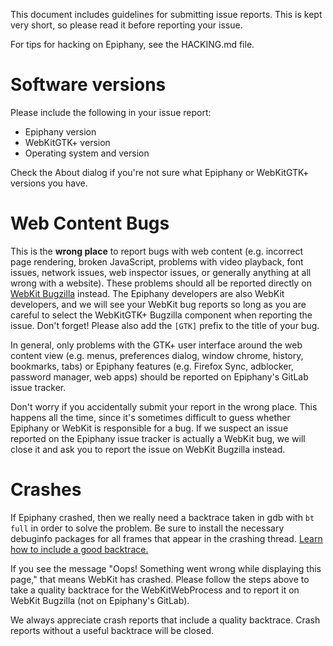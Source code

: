 This document includes guidelines for submitting issue reports. This is kept
very short, so please read it before reporting your issue.

For tips for hacking on Epiphany, see the HACKING.md file.

# Software versions

Please include the following in your issue report:

 * Epiphany version
 * WebKitGTK+ version
 * Operating system and version

Check the About dialog if you're not sure what Epiphany or WebKitGTK+ versions
you have.

# Web Content Bugs

This is the **wrong place** to report bugs with web content (e.g. incorrect page
rendering, broken JavaScript, problems with video playback, font issues, network
issues, web inspector issues, or generally anything at all wrong with a
website). These problems should all be reported directly on
[WebKit Bugzilla](https://bugs.webkit.org) instead. The Epiphany developers are
also WebKit developers, and we will see your WebKit bug reports so long as you
are careful to select the WebKitGTK+ Bugzilla component when reporting the
issue. Don't forget! Please also add the `[GTK]` prefix to the title of your
bug.

In general, only problems with the GTK+ user interface around the web content
view (e.g. menus, preferences dialog, window chrome, history, bookmarks, tabs)
or Epiphany features (e.g. Firefox Sync, adblocker, password manager, web apps)
should be reported on Epiphany's GitLab issue tracker.

Don't worry if you accidentally submit your report in the wrong place. This
happens all the time, since it's sometimes difficult to guess whether Epiphany
or WebKit is responsible for a bug. If we suspect an issue reported on the
Epiphany issue tracker is actually a WebKit bug, we will close it and ask you to
report the issue on WebKit Bugzilla instead.

# Crashes

If Epiphany crashed, then we really need a backtrace taken in gdb with `bt full`
in order to solve the problem. Be sure to install the necessary debuginfo
packages for all frames that appear in the crashing thread.
[Learn how to include a good backtrace.](https://wiki.gnome.org/Community/GettingInTouch/Bugzilla/GettingTraces)

If you see the message "Oops! Something went wrong while displaying this page,"
that means WebKit has crashed. Please follow the steps above to take a quality
backtrace for the WebKitWebProcess and to report it on WebKit Bugzilla (not on
Epiphany's GitLab).

We always appreciate crash reports that include a quality backtrace. Crash
reports without a useful backtrace will be closed.
